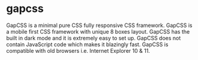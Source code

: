 # gapcss
GapCSS is a minimal pure CSS fully responsive CSS framework.
GapCSS is a mobile first CSS framework with unique 8 boxes layout.
GapCSS has the built in dark mode and it is extremely easy to set up.
GapCSS does not contain JavaScript code which makes it blazingly fast.
GapCSS is compatible with old browsers i.e. Internet Explorer 10 & 11.
